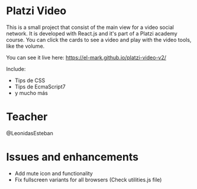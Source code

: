# Platzi Video
This is a small project that consist of the main view for a video social network. It is developed with React.js and it's part of a Platzi academy course. You can click the cards to see a video and play with the video tools, like the volume.

You can see it live here:
https://el-mark.github.io/platzi-video-v2/

Include:
- Tips de CSS
- Tips de EcmaScript7
- y mucho más

# Teacher
@LeonidasEsteban

# Issues and enhancements
- Add mute icon and functionality 
- Fix fullscreen variants for all browsers (Check utilities.js file)
